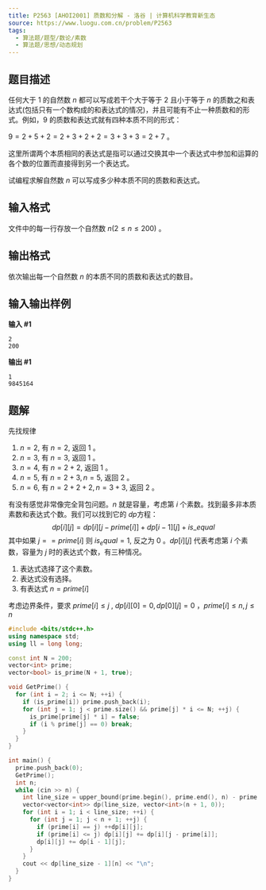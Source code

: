 ```yaml
---
title: P2563 [AHOI2001] 质数和分解 - 洛谷 | 计算机科学教育新生态
source: https://www.luogu.com.cn/problem/P2563
tags:
  - 算法题/题型/数论/素数
  - 算法题/思想/动态规划 
---
```


## 题目描述

任何大于 $1$ 的自然数 $n$ 都可以写成若干个大于等于 $2$ 且小于等于 $n$ 的质数之和表达式(包括只有一个数构成的和表达式的情况)，并且可能有不止一种质数和的形式。例如，$9$ 的质数和表达式就有四种本质不同的形式：

$9 = 2 + 5 + 2 = 2 + 3 + 2 + 2 = 3 + 3 + 3 = 2 + 7$ 。

这里所谓两个本质相同的表达式是指可以通过交换其中一个表达式中参加和运算的各个数的位置而直接得到另一个表达式。

试编程求解自然数 $n$ 可以写成多少种本质不同的质数和表达式。

## 输入格式

文件中的每一行存放一个自然数 $n(2 \leq n \leq 200)$ 。

## 输出格式

依次输出每一个自然数 $n$ 的本质不同的质数和表达式的数目。

## 输入输出样例

**输入 #1**

```
2
200
```

**输出 #1**

```
1
9845164
```

## 题解
先找规律
1. $n = 2$, 有 $n = 2$, 返回 $1$ 。
1. $n = 3$, 有 $n = 3$, 返回 $1$ 。
1. $n = 4$, 有 $n = 2 + 2$, 返回 $1$ 。
1. $n = 5$, 有 $n = 2 + 3, n = 5$, 返回 $2$ 。
1. $n = 6$, 有 $n = 2 + 2 + 2, n = 3 + 3$, 返回 $2$ 。

有没有感觉非常像完全背包问题。$n$ 就是容量，考虑第 $i$ 个素数。找到最多非本质素数和表达式个数。我们可以找到它的 $dp$方程：
$$dp[i][j] = dp[i][j - prime[i]] + dp[i - 1][j] + is\_equal$$ 
其中如果 $j == prime[i]$ 则 $is_equal = 1$, 反之为 $0$ 。$dp[i][j]$ 代表考虑第 $i$ 个素数，容量为 $j$ 时的表达式个数，有三种情况。
1. 表达式选择了这个素数。
2. 表达式没有选择。
3. 有表达式 $n = prime[i]$


考虑边界条件，要求 $prime[i] \le j$ , $dp[i][0] = 0, dp[0][j] = 0$ ，$prime[i] \le n, j \le n$

```cpp
#include <bits/stdc++.h>
using namespace std;
using ll = long long;

const int N = 200;
vector<int> prime;
vector<bool> is_prime(N + 1, true);

void GetPrime() {
  for (int i = 2; i <= N; ++i) {
    if (is_prime[i]) prime.push_back(i);
    for (int j = 1; j < prime.size() && prime[j] * i <= N; ++j) {
      is_prime[prime[j] * i] = false;
      if (i % prime[j] == 0) break;
    }
  }
}

int main() {
  prime.push_back(0);
  GetPrime();
  int n;
  while (cin >> n) {
    int line_size = upper_bound(prime.begin(), prime.end(), n) - prime.begin();
    vector<vector<int>> dp(line_size, vector<int>(n + 1, 0));
    for (int i = 1; i < line_size; ++i) {
      for (int j = 1; j < n + 1; ++j) {
        if (prime[i] == j) ++dp[i][j];
        if (prime[i] <= j) dp[i][j] += dp[i][j - prime[i]];
        dp[i][j] += dp[i - 1][j];
      }
    }
    cout << dp[line_size - 1][n] << "\n";
  }
}
```
